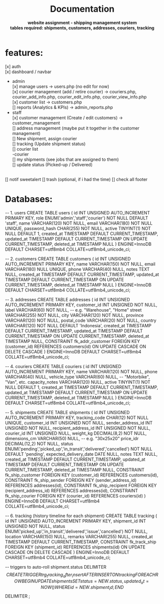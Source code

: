 <div align="center">
  <h1>Documentation</h1>
  <strong>website assignment - shipping management system</strong><br>
  <strong>tables required: shipments, customers, addresses, couriers, tracking</strong>
</div>
<br>

# features:
[x] auth  <br>
[x] dashboard / navbar <br>
- admin <br>
[x] manage users -> users.php (no edit for now)<br>
[x] courier management (add / retire courier) ->  couriers.php, courier_add_info.php, courier_edit_info.php, courier_view_info.php<br>
[x] customer list -> customers.php<br>
[] reports (Analytics & KPIs) -> admin_reports.php<br>
- staff <br>
[x] customer management (Create / edit customers) -> customer_management<br>
[] address management (maybe put it together in the customer management) <br>
[] New shipment, assign courier <br>
[] tracking (Update shipment status) <br>
[] courier list <br>
-courier <br>
[] my shipments (see jobs that are assigned to them)<br>
[] update status (Picked-up / Delivered) <br>
<br>
[] notif sweetalert
[] trash (optional, if i had the time)
[] check all footer
<br>

# Databases:
-- 1. users
CREATE TABLE users (
    id              INT UNSIGNED AUTO_INCREMENT PRIMARY KEY,
    role            ENUM('admin','staff','courier') NOT NULL DEFAULT 'staff',
    name            VARCHAR(120)            NOT NULL,
    email           VARCHAR(180)            NOT NULL UNIQUE,
    password_hash   CHAR(255)               NOT NULL,
    active          TINYINT(1)              NOT NULL DEFAULT 1,
    created_at      TIMESTAMP               DEFAULT CURRENT_TIMESTAMP,
    updated_at      TIMESTAMP               DEFAULT CURRENT_TIMESTAMP ON UPDATE CURRENT_TIMESTAMP,
    deleted_at      TIMESTAMP               NULL
) ENGINE=InnoDB DEFAULT CHARSET=utf8mb4 COLLATE=utf8mb4_unicode_ci;


-- 2. customers 
CREATE TABLE customers (
    id              INT UNSIGNED AUTO_INCREMENT PRIMARY KEY,
    name            VARCHAR(150)            NOT NULL,
    email           VARCHAR(180)            NULL UNIQUE,
    phone           VARCHAR(40)             NULL,
    notes           TEXT                    NULL,
    created_at      TIMESTAMP               DEFAULT CURRENT_TIMESTAMP,
    updated_at      TIMESTAMP               DEFAULT CURRENT_TIMESTAMP ON UPDATE CURRENT_TIMESTAMP,
    deleted_at      TIMESTAMP               NULL
) ENGINE=InnoDB DEFAULT CHARSET=utf8mb4 COLLATE=utf8mb4_unicode_ci;


-- 3. addresses
CREATE TABLE addresses (
    id              INT UNSIGNED AUTO_INCREMENT PRIMARY KEY,
    customer_id     INT UNSIGNED            NOT NULL,
    label           VARCHAR(60)             NOT NULL,         -- e.g. "Warehouse", "Home"
    street          VARCHAR(255)            NOT NULL,
    city            VARCHAR(120)            NOT NULL,
    province        VARCHAR(120)            NOT NULL,
    postal_code     VARCHAR(20)             NOT NULL,
    country         VARCHAR(120)            NOT NULL DEFAULT 'Indonesia',
    created_at      TIMESTAMP               DEFAULT CURRENT_TIMESTAMP,
    updated_at      TIMESTAMP               DEFAULT CURRENT_TIMESTAMP ON UPDATE CURRENT_TIMESTAMP,
    deleted_at      TIMESTAMP               NULL,
    CONSTRAINT fk_addr_customer FOREIGN KEY (customer_id)
        REFERENCES customers(id)
        ON UPDATE CASCADE ON DELETE CASCADE
) ENGINE=InnoDB DEFAULT CHARSET=utf8mb4 COLLATE=utf8mb4_unicode_ci;


-- 4. couriers 
CREATE TABLE couriers (
    id              INT UNSIGNED AUTO_INCREMENT PRIMARY KEY,
    name            VARCHAR(120)            NOT NULL,
    phone           VARCHAR(40)             NULL,
    vehicle_type    VARCHAR(60)             NULL,             -- "Motorbike", "Van", etc.
    capacity_notes  VARCHAR(120)            NULL,
    active          TINYINT(1)              NOT NULL DEFAULT 1,
    created_at      TIMESTAMP               DEFAULT CURRENT_TIMESTAMP,
    updated_at      TIMESTAMP               DEFAULT CURRENT_TIMESTAMP ON UPDATE CURRENT_TIMESTAMP,
    deleted_at      TIMESTAMP               NULL
) ENGINE=InnoDB DEFAULT CHARSET=utf8mb4 COLLATE=utf8mb4_unicode_ci;


-- 5. shipments 
CREATE TABLE shipments (
    id                      INT UNSIGNED AUTO_INCREMENT PRIMARY KEY,
    tracking_code           CHAR(12)                NOT NULL UNIQUE,
    customer_id             INT UNSIGNED            NOT NULL,
    sender_address_id       INT UNSIGNED            NOT NULL,
    recipient_address_id    INT UNSIGNED            NOT NULL,
    courier_id              INT UNSIGNED            NULL,
    weight_kg               DECIMAL(8,2)            NOT NULL,
    dimensions_cm           VARCHAR(50)             NULL,      -- e.g. "30x25x20"
    price_idr               DECIMAL(12,2)           NOT NULL,
    status                  ENUM('pending','picked_up','in_transit','delivered','cancelled')
                                                    NOT NULL DEFAULT 'pending',
    expected_delivery_date  DATE                    NULL,
    notes                   TEXT                    NULL,
    created_at              TIMESTAMP               DEFAULT CURRENT_TIMESTAMP,
    updated_at              TIMESTAMP               DEFAULT CURRENT_TIMESTAMP ON UPDATE CURRENT_TIMESTAMP,
    deleted_at              TIMESTAMP               NULL,
    CONSTRAINT fk_ship_customer    FOREIGN KEY (customer_id)          REFERENCES customers(id),
    CONSTRAINT fk_ship_sender      FOREIGN KEY (sender_address_id)    REFERENCES addresses(id),
    CONSTRAINT fk_ship_recipient   FOREIGN KEY (recipient_address_id) REFERENCES addresses(id),
    CONSTRAINT fk_ship_courier     FOREIGN KEY (courier_id)           REFERENCES couriers(id)
) ENGINE=InnoDB DEFAULT CHARSET=utf8mb4 COLLATE=utf8mb4_unicode_ci;


-- 6. tracking  (history timeline for each shipment)
CREATE TABLE tracking (
    id              INT UNSIGNED AUTO_INCREMENT PRIMARY KEY,
    shipment_id     INT UNSIGNED            NOT NULL,
    status          ENUM('picked_up','in_transit','delivered','issue','cancelled')
                                            NOT NULL,
    location        VARCHAR(150)            NULL,
    remarks         VARCHAR(255)            NULL,
    created_at      TIMESTAMP               DEFAULT CURRENT_TIMESTAMP,
    CONSTRAINT fk_track_ship FOREIGN KEY (shipment_id)
        REFERENCES shipments(id)
        ON UPDATE CASCADE ON DELETE CASCADE
) ENGINE=InnoDB DEFAULT CHARSET=utf8mb4 COLLATE=utf8mb4_unicode_ci;


-- triggers to auto-roll shipment.status
DELIMITER $$
CREATE TRIGGER trg_tracking_after_insert
AFTER INSERT ON tracking
FOR EACH ROW
BEGIN
    UPDATE shipments
    SET status = NEW.status,
        updated_at = NOW()
    WHERE id = NEW.shipment_id;
END$$
DELIMITER ;
